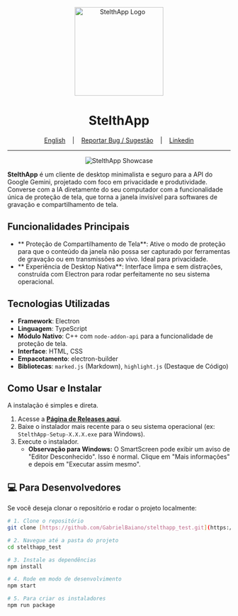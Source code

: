 <p align="center">
  <img src="/src/assets/icon.png" alt="StelthApp Logo" width="200"/>
</p>

<h1 align="center">StelthApp</h1>

<p align="center">
  <a href="README.en.md" target="_blank">English</a>
  &nbsp;&nbsp;&nbsp;|&nbsp;&nbsp;&nbsp;
  <a href="https://github.com/GabrielBaiano/stelthapp_test/issues/new?title=Sugestão%20ou%20Bug%20no%20StelthApp&body=**Descreva%20sua%20ideia%20ou%20o%20problema%20aqui:**%0A%0A%0A**Passos%20para%20reproduzir%20(se%20for%20um%20bug):**%0A1.%20...%0A2.%20...%0A%0A**Qualquer%20outra%20informação%20relevante?**%0A" target="_blank">Reportar Bug / Sugestão</a>
  &nbsp;&nbsp;&nbsp;|&nbsp;&nbsp;&nbsp;
  <a href="https://www.linkedin.com/in/gabriel-nascimento-gama-5b0b30185/" target="_blank">Linkedin</a>
</p>

---

<p align="center">
  <img src="https://i.imgur.com/your-showcase-image.gif" alt="StelthApp Showcase"/>
</p>

**StelthApp** é um cliente de desktop minimalista e seguro para a API do Google Gemini, projetado com foco em privacidade e produtividade. Converse com a IA diretamente do seu computador com a funcionalidade única de proteção de tela, que torna a janela invisível para softwares de gravação e compartilhamento de tela.

##  Funcionalidades Principais

* ** Proteção de Compartilhamento de Tela**: Ative o modo de proteção para que o conteúdo da janela não possa ser capturado por ferramentas de gravação ou em transmissões ao vivo. Ideal para privacidade.
* ** Experiência de Desktop Nativa**: Interface limpa e sem distrações, construída com Electron para rodar perfeitamente no seu sistema operacional.

##  Tecnologias Utilizadas

* **Framework**: Electron
* **Linguagem**: TypeScript
* **Módulo Nativo**: C++ com `node-addon-api` para a funcionalidade de proteção de tela.
* **Interface**: HTML, CSS
* **Empacotamento**: electron-builder
* **Bibliotecas**: `marked.js` (Markdown), `highlight.js` (Destaque de Código)

##  Como Usar e Instalar

A instalação é simples e direta.

1.  Acesse a **[Página de Releases aqui](https://github.com/GabrielBaiano/stelthapp_test/tags)**.
2.  Baixe o instalador mais recente para o seu sistema operacional (ex: `StelthApp-Setup-X.X.X.exe` para Windows).
3.  Execute o instalador.
    * **Observação para Windows:** O SmartScreen pode exibir um aviso de "Editor Desconhecido". Isso é normal. Clique em "Mais informações" e depois em "Executar assim mesmo".

## 💻 Para Desenvolvedores

Se você deseja clonar o repositório e rodar o projeto localmente:

```bash
# 1. Clone o repositório
git clone [https://github.com/GabrielBaiano/stelthapp_test.git](https://github.com/GabrielBaiano/stelthapp_test.git)

# 2. Navegue até a pasta do projeto
cd stelthapp_test

# 3. Instale as dependências
npm install

# 4. Rode em modo de desenvolvimento
npm start

# 5. Para criar os instaladores
npm run package